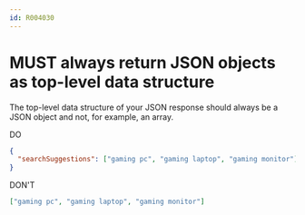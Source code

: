```yaml
---
id: R004030
---
```


# MUST always return JSON objects as top-level data structure

The top-level data structure of your JSON response should always be a JSON object and not, for example, an array.

DO

```json
{
  "searchSuggestions": ["gaming pc", "gaming laptop", "gaming monitor"]
}
```

DON'T

```json
["gaming pc", "gaming laptop", "gaming monitor"]
```
